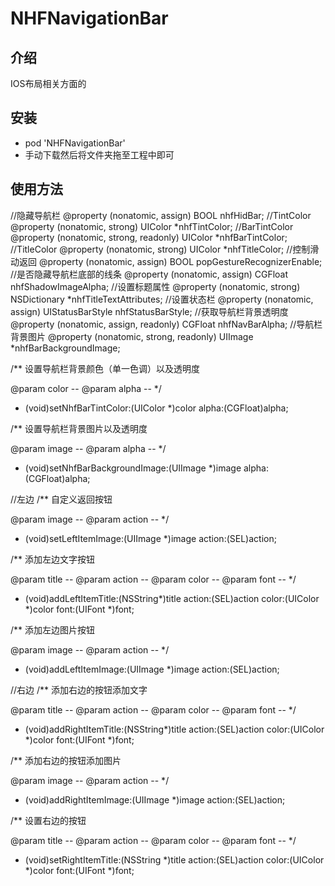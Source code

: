# NHFNavigationBar
<h2>介绍</h2>
<p>IOS布局相关方面的</p>
<h2>安装</h2>
<ul>
<li>pod 'NHFNavigationBar'</li>
<li>手动下载然后将文件夹拖至工程中即可</li>
</ul>

<h2>使用方法</h2>
//隐藏导航栏
@property (nonatomic, assign) BOOL nhfHidBar;
//TintColor
@property (nonatomic, strong) UIColor *nhfTintColor;
//BarTintColor
@property (nonatomic, strong, readonly) UIColor *nhfBarTintColor;
//TitleColor
@property (nonatomic, strong) UIColor *nhfTitleColor;
//控制滑动返回
@property (nonatomic, assign) BOOL popGestureRecognizerEnable;
//是否隐藏导航栏底部的线条
@property (nonatomic, assign) CGFloat nhfShadowImageAlpha;
//设置标题属性
@property (nonatomic, strong) NSDictionary *nhfTitleTextAttributes;
//设置状态栏
@property (nonatomic, assign) UIStatusBarStyle nhfStatusBarStyle;
//获取导航栏背景透明度
@property (nonatomic, assign, readonly) CGFloat nhfNavBarAlpha;
//导航栏背景图片
@property (nonatomic, strong, readonly) UIImage *nhfBarBackgroundImage;


/**
设置导航栏背景颜色（单一色调）以及透明度

@param color --
@param alpha --
*/
- (void)setNhfBarTintColor:(UIColor *)color alpha:(CGFloat)alpha;


/**
设置导航栏背景图片以及透明度

@param image --
@param alpha --
*/
- (void)setNhfBarBackgroundImage:(UIImage *)image alpha:(CGFloat)alpha;

//左边
/**
自定义返回按钮

@param image --
@param action --
*/
- (void)setLeftItemImage:(UIImage *)image action:(SEL)action;


/**
添加左边文字按钮

@param title --
@param action --
@param color --
@param font --
*/
- (void)addLeftItemTitle:(NSString*)title
action:(SEL)action
color:(UIColor *)color
font:(UIFont *)font;

/**
添加左边图片按钮

@param image --
@param action --
*/
- (void)addLeftItemImage:(UIImage *)image action:(SEL)action;


//右边
/**
添加右边的按钮添加文字

@param title --
@param action --
@param color --
@param font --
*/
- (void)addRightItemTitle:(NSString*)title
action:(SEL)action
color:(UIColor *)color
font:(UIFont *)font;

/**
添加右边的按钮添加图片

@param image --
@param action --
*/
- (void)addRightItemImage:(UIImage *)image action:(SEL)action;

/**
设置右边的按钮

@param title --
@param action --
@param color --
@param font --
*/
- (void)setRightItemTitle:(NSString *)title
action:(SEL)action
color:(UIColor *)color
font:(UIFont *)font;
